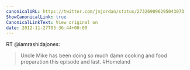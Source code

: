 ```yaml
---
canonicalURL: https://twitter.com/jmjordan/status/273269096295043073
ShowCanonicalLink: true
CanonicalLinkText: View original on
date: 2012-11-27T03:36:44+00:00
---
```

RT @iamrashidajones:
> Uncle Mike has been doing so much damn cooking and food preparation this episode and last. #Homeland
